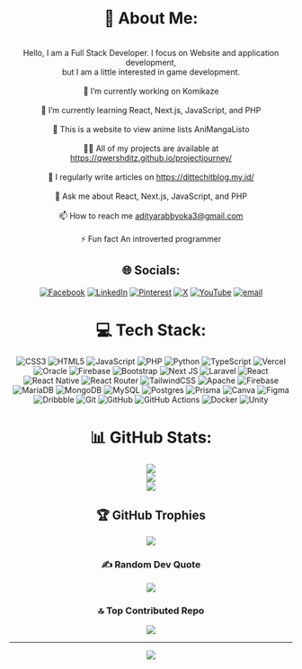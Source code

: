 <div align="center">

# 💫 About Me:

<br>Hello, I am a Full Stack Developer. I focus on Website and application development, <br>but I am a little interested in game development.<br><br>🔭 I’m currently working on Komikaze<br><br>🌱 I’m currently learning React, Next.js, JavaScript, and PHP<br><br>👯 This is a website to view anime lists AniMangaListo<br><br>👨‍💻 All of my projects are available at https://qwershditz.github.io/projectjourney/<br><br>📝 I regularly write articles on https://dittechitblog.my.id/<br><br>💬 Ask me about React, Next.js, JavaScript, and PHP<br><br>📫 How to reach me adityarabbyoka3@gmail.com<br><br>⚡ Fun fact An introverted programmer

## 🌐 Socials:

[![Facebook](https://img.shields.io/badge/Facebook-%231877F2.svg?logo=Facebook&logoColor=white)](https://facebook.com/https://www.facebook.com/aditya.kurniwan.12) [![LinkedIn](https://img.shields.io/badge/LinkedIn-%230077B5.svg?logo=linkedin&logoColor=white)](https://linkedin.com/in/https://www.linkedin.com/in/aditya-kurniawan-20815934a/) [![Pinterest](https://img.shields.io/badge/Pinterest-%23E60023.svg?logo=Pinterest&logoColor=white)](https://pinterest.com/https://id.pinterest.com/adityarabbyoka3/) [![X](https://img.shields.io/badge/X-black.svg?logo=X&logoColor=white)](https://x.com/https://x.com/ShDitzz) [![YouTube](https://img.shields.io/badge/YouTube-%23FF0000.svg?logo=YouTube&logoColor=white)](https://youtube.com/@https://www.youtube.com/@Shioren) [![email](https://img.shields.io/badge/Email-D14836?logo=gmail&logoColor=white)](mailto:adityarabbyoka3@gmail.com)

# 💻 Tech Stack:

![CSS3](https://img.shields.io/badge/css3-%231572B6.svg?style=for-the-badge&logo=css3&logoColor=white) ![HTML5](https://img.shields.io/badge/html5-%23E34F26.svg?style=for-the-badge&logo=html5&logoColor=white) ![JavaScript](https://img.shields.io/badge/javascript-%23323330.svg?style=for-the-badge&logo=javascript&logoColor=%23F7DF1E) ![PHP](https://img.shields.io/badge/php-%23777BB4.svg?style=for-the-badge&logo=php&logoColor=white) ![Python](https://img.shields.io/badge/python-3670A0?style=for-the-badge&logo=python&logoColor=ffdd54) ![TypeScript](https://img.shields.io/badge/typescript-%23007ACC.svg?style=for-the-badge&logo=typescript&logoColor=white) ![Vercel](https://img.shields.io/badge/vercel-%23000000.svg?style=for-the-badge&logo=vercel&logoColor=white) ![Oracle](https://img.shields.io/badge/Oracle-F80000?style=for-the-badge&logo=oracle&logoColor=white) ![Firebase](https://img.shields.io/badge/firebase-%23039BE5.svg?style=for-the-badge&logo=firebase) ![Bootstrap](https://img.shields.io/badge/bootstrap-%238511FA.svg?style=for-the-badge&logo=bootstrap&logoColor=white) ![Next JS](https://img.shields.io/badge/Next-black?style=for-the-badge&logo=next.js&logoColor=white) ![Laravel](https://img.shields.io/badge/laravel-%23FF2D20.svg?style=for-the-badge&logo=laravel&logoColor=white) ![React](https://img.shields.io/badge/react-%2320232a.svg?style=for-the-badge&logo=react&logoColor=%2361DAFB) ![React Native](https://img.shields.io/badge/react_native-%2320232a.svg?style=for-the-badge&logo=react&logoColor=%2361DAFB) ![React Router](https://img.shields.io/badge/React_Router-CA4245?style=for-the-badge&logo=react-router&logoColor=white) ![TailwindCSS](https://img.shields.io/badge/tailwindcss-%2338B2AC.svg?style=for-the-badge&logo=tailwind-css&logoColor=white) ![Apache](https://img.shields.io/badge/apache-%23D42029.svg?style=for-the-badge&logo=apache&logoColor=white) ![Firebase](https://img.shields.io/badge/firebase-a08021?style=for-the-badge&logo=firebase&logoColor=ffcd34) ![MariaDB](https://img.shields.io/badge/MariaDB-003545?style=for-the-badge&logo=mariadb&logoColor=white) ![MongoDB](https://img.shields.io/badge/MongoDB-%234ea94b.svg?style=for-the-badge&logo=mongodb&logoColor=white) ![MySQL](https://img.shields.io/badge/mysql-4479A1.svg?style=for-the-badge&logo=mysql&logoColor=white) ![Postgres](https://img.shields.io/badge/postgres-%23316192.svg?style=for-the-badge&logo=postgresql&logoColor=white) ![Prisma](https://img.shields.io/badge/Prisma-3982CE?style=for-the-badge&logo=Prisma&logoColor=white) ![Canva](https://img.shields.io/badge/Canva-%2300C4CC.svg?style=for-the-badge&logo=Canva&logoColor=white) ![Figma](https://img.shields.io/badge/figma-%23F24E1E.svg?style=for-the-badge&logo=figma&logoColor=white) ![Dribbble](https://img.shields.io/badge/Dribbble-EA4C89?style=for-the-badge&logo=dribbble&logoColor=white) ![Git](https://img.shields.io/badge/git-%23F05033.svg?style=for-the-badge&logo=git&logoColor=white) ![GitHub](https://img.shields.io/badge/github-%23121011.svg?style=for-the-badge&logo=github&logoColor=white) ![GitHub Actions](https://img.shields.io/badge/github%20actions-%232671E5.svg?style=for-the-badge&logo=githubactions&logoColor=white) ![Docker](https://img.shields.io/badge/docker-%230db7ed.svg?style=for-the-badge&logo=docker&logoColor=white) ![Unity](https://img.shields.io/badge/unity-%23000000.svg?style=for-the-badge&logo=unity&logoColor=white)

# 📊 GitHub Stats:

![](https://github-readme-stats.vercel.app/api?username=qwershditz&theme=nightowl&hide_border=false&include_all_commits=true&count_private=false)<br/>
![](https://nirzak-streak-stats.vercel.app/?user=qwershditz&theme=nightowl&hide_border=false)<br/>
![](https://github-readme-stats.vercel.app/api/top-langs/?username=qwershditz&theme=nightowl&hide_border=false&include_all_commits=true&count_private=false&layout=compact)

## 🏆 GitHub Trophies

![](https://github-profile-trophy.vercel.app/?username=qwershditz&theme=tokyonight&no-frame=false&no-bg=false&margin-w=4)

### ✍️ Random Dev Quote

![](https://quotes-github-readme.vercel.app/api?type=horizontal&theme=tokyonight)

### 🔝 Top Contributed Repo

![](https://github-contributor-stats.vercel.app/api?username=qwershditz&limit=5&theme=tokyonight&combine_all_yearly_contributions=true)

---

[![](https://visitcount.itsvg.in/api?id=qwershditz&icon=0&color=6)](https://visitcount.itsvg.in)

<!-- Proudly created with GPRM ( https://gprm.itsvg.in ) -->
</div>
